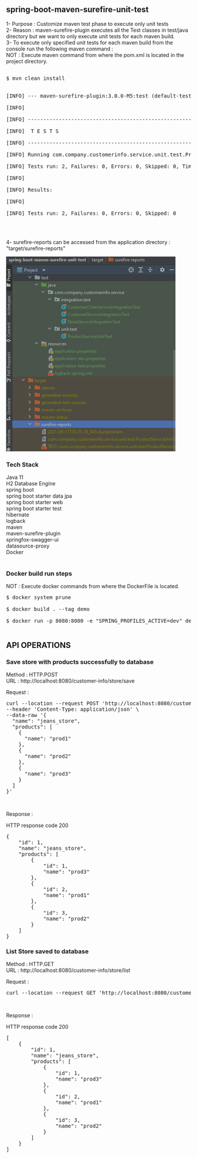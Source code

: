## spring-boot-maven-surefire-unit-test

1- Purpose : Customize maven test phase to execute only unit tests <br/>
2- Reason : maven-surefire-plugin executes all the Test classes in test/java directory but we want to only execute unit tests for each maven build. <br/>
3- To execute only specified unit tests for each maven build from the console run the following maven command : <br/>
NOT : Execute maven command from where the pom.xml is located in the project directory. <br/>
<pre> 
$ mvn clean install <br/>

[INFO] --- maven-surefire-plugin:3.0.0-M5:test (default-test) @ spring-boot-maven-surefire-unit-test --- <br/>
[INFO] <br/>
[INFO] ------------------------------------------------------- <br/>
[INFO]  T E S T S <br/>
[INFO] ------------------------------------------------------- <br/>
[INFO] Running com.company.customerinfo.service.unit.test.ProductServiceUnitTest <br/>
[INFO] Tests run: 2, Failures: 0, Errors: 0, Skipped: 0, Time elapsed: 0.747 s - in com.company.customerinfo.service.unit.test.ProductServiceUnitTest <br/>
[INFO] <br/>
[INFO] Results: <br/>
[INFO] <br/>
[INFO] Tests run: 2, Failures: 0, Errors: 0, Skipped: 0 <br/>
<br/>
</pre>
4- surefire-reports can be accessed from the application directory : "target/surefire-reports" <br/>

![maven_surefire_plugin](doc/maven-surefire.png) <br/>

### Tech Stack
Java 11 <br/>
H2 Database Engine <br/>
spring boot <br/>
spring boot starter data jpa <br/>
spring boot starter web <br/>
spring boot starter test <br/>
hibernate <br/>
logback <br/>
maven <br/>
maven-surefire-plugin <br/>
springfox-swagger-ui <br/>
datasource-proxy <br/>
Docker <br/>
<br/>

### Docker build run steps
NOT : Execute docker commands from where the DockerFile is located. <br/>
<pre>
$ docker system prune <br/>
$ docker build . --tag demo  <br/>
$ docker run -p 8080:8080 -e "SPRING_PROFILES_ACTIVE=dev" demo:latest <br/>
</pre>

## API OPERATIONS
### Save store with products successfully to database

Method : HTTP.POST <br/>
URL : http://localhost:8080/customer-info/store/save <br/>

Request : 
<pre>
curl --location --request POST 'http://localhost:8080/customer-info/store/save' \
--header 'Content-Type: application/json' \
--data-raw '{
  "name": "jeans_store",
  "products": [
    {
      "name": "prod1"
    },
    {
      "name": "prod2"
    },
    {
      "name": "prod3"
    }
  ]
}'
</pre><br/>

Response : 

HTTP response code 200 <br/>
<pre>
{
    "id": 1,
    "name": "jeans_store",
    "products": [
        {
            "id": 1,
            "name": "prod3"
        },
        {
            "id": 2,
            "name": "prod1"
        },
        {
            "id": 3,
            "name": "prod2"
        }
    ]
}
</pre>


### List Store saved to database

Method : HTTP.GET <br/>
URL : http://localhost:8080/customer-info/store/list <br/>

Request : 
<pre>
curl --location --request GET 'http://localhost:8080/customer-info/store/list'
</pre><br/>

Response : 

HTTP response code 200 <br/>
<pre>
[
    {
        "id": 1,
        "name": "jeans_store",
        "products": [
            {
                "id": 1,
                "name": "prod3"
            },
            {
                "id": 2,
                "name": "prod1"
            },
            {
                "id": 3,
                "name": "prod2"
            }
        ]
    }
]
</pre><br/>
